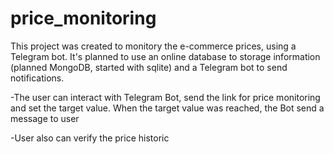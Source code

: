 # price_monitoring
This project was created to monitory the e-commerce prices, using a Telegram bot. It's planned to use an online database to storage information (planned MongoDB, started with sqlite) and a Telegram bot to send notifications.

-The user can interact with Telegram Bot, send the link for price monitoring and set the target value. When the target value was reached, the Bot send a message to user

-User also can verify the price historic